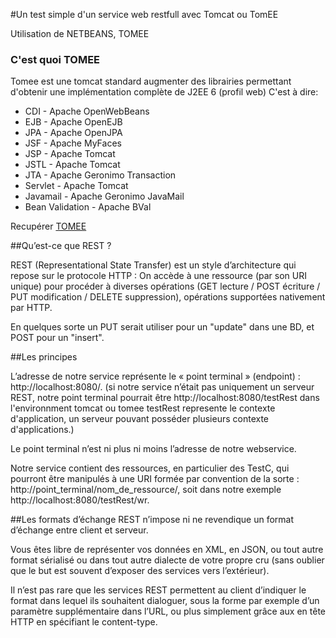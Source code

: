 #Un test simple d'un service web restfull avec Tomcat ou TomEE

Utilisation de NETBEANS, TOMEE

### C'est quoi TOMEE

Tomee est une tomcat standard augmenter des librairies permettant d'obtenir une implémentation complète de J2EE 6 (profil web)
C'est à dire:

* CDI - Apache OpenWebBeans
* EJB - Apache OpenEJB
* JPA - Apache OpenJPA
* JSF - Apache MyFaces
* JSP - Apache Tomcat
* JSTL - Apache Tomcat
* JTA - Apache Geronimo Transaction
* Servlet - Apache Tomcat
* Javamail - Apache Geronimo JavaMail
* Bean Validation - Apache BVal

Recupérer [TOMEE](http://tomee.apache.org/apache-tomee.html)

##Qu’est-ce que REST ?


REST (Representational State Transfer) est un style d’architecture qui repose sur le protocole HTTP 
: On accède à une ressource (par son URI unique) pour procéder à diverses opérations 
(GET lecture / POST écriture / PUT modification / DELETE suppression), opérations supportées nativement par HTTP.

En quelques sorte un PUT serait utiliser pour un "update" dans une BD, et POST pour un "insert".

##Les principes

L’adresse de notre service représente le « point terminal » (endpoint) : http://localhost:8080/.
 (si notre service n’était pas uniquement un serveur REST, notre point terminal pourrait être http://localhost:8080/testRest dans l'environnment tomcat ou tomee testRest represente le contexte d'application, 
un serveur pouvant posséder plusieurs contexte d'applications.)
 
Le point terminal n’est ni plus ni moins l’adresse de notre webservice.

Notre service contient des ressources, en particulier des TestC, qui pourront être manipulés à une URI formée par convention de la sorte : http://point_terminal/nom_de_ressource/, soit dans notre exemple http://localhost:8080/testRest/wr.

##Les formats d’échange
REST n’impose ni ne revendique un format d’échange entre client et serveur.

Vous êtes libre de représenter vos données en XML, en JSON, ou tout autre format sérialisé ou dans tout autre dialecte de votre propre cru (sans oublier que le but est souvent d’exposer des services vers l’extérieur).

Il n’est pas rare que les services REST permettent au client d’indiquer le format dans lequel ils souhaitent dialoguer,
 sous la forme par exemple d’un paramètre supplémentaire dans l’URL, ou plus simplement grâce aux en tête HTTP en spécifiant le content-type.
